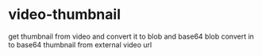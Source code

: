 # video-thumbnail
get thumbnail from video and convert it to blob and base64
blob convert in to base64
thumbnail from external video url
